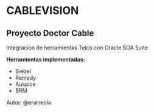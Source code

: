CABLEVISION
===========

Proyecto Doctor Cable
---------------------
Integracion de herramientas Telco con Oracle SOA Suite

**Herramientas implementadas:**

- Siebel
- Remedy
- Auspice
- BRM


Autor: @erarreola
